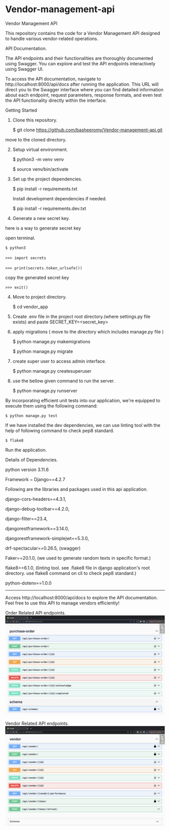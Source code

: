 # Vendor-management-api
Vendor Management API

This repository contains the code for a Vendor Management API designed
to handle various vendor-related operations.

API Documentation.

The API endpoints and their functionalities are thoroughly documented
using Swagger. You can explore and test the API endpoints interactively
using Swagger UI.

To access the API documentation, navigate to http://localhost:8000/api/docs
after running the application. This URL will direct you to the Swagger
interface where you can find detailed information about each endpoint,
request parameters, response formats, and even test the API functionality
directly within the interface.

Getting Started

1. Clone this repository.

    $ git clone https://github.com/basheeromy/Vendor-management-api.git

move to the cloned directory.

2. Setup virtual environment.

    $ python3 -m venv venv

    $ source venv/bin/activate

3. Set up the project dependencies.

    $ pip install -r requirements.txt

    Install development dependencies if needed.

    $ pip install -r requirements.dev.txt

4. Generate a new secret key.

here is a way to generate secret key

open terminal.

    $ python3

    >>> import secrets

    >>> print(secrets.token_urlsafe())

copy the generated secret key

    >>> exit()

4. Move to project directory.

    $ cd vendor_app

5. Create .env file in the project root directory.(where settings.py file exists)
and paste SECRET_KEY=<secret_key>

6. apply migrations ( move to the directory which includes manage.py file )

    $ python manage.py makemigrations

    $ python manage.py migrate

7. create super user to access admin interface.

    $ python manage.py createsuperuser

8. use the bellow given command to run the server.

    $ python manage.py runserver

By incorporating efficient unit tests into our application,
we're equipped to execute them using the following command:

    $ python manage.py test

If we have installed the dev dependencies, we can use linting tool
with the help of following command to check pep8 standard.

    $ flake8

Run the application.

Details of Dependencies.

python version 3.11.6

Framework ~ Django==4.2.7

Following are the libraries and packages used in this api application.

django-cors-headers==4.3.1,

django-debug-toolbar==4.2.0,

django-filter==23.4,

djangorestframework==3.14.0,

djangorestframework-simplejwt==5.3.0,

drf-spectacular==0.26.5,  (swagger)

Faker==20.1.0, (we used to generate random texts in specific format.)

flake8==6.1.0, (linting tool.
see .flake8 file in django application's root directory.
use flake8 command on cli to check pep8 standard.)

python-dotenv==1.0.0


----------------------------------


Access http://localhost:8000/api/docs to explore the API documentation.
Feel free to use this API to manage vendors efficiently!


Order Related API endpoints.
![Swagger_Order](./images/swagger.png)

Vendor Related API endpoints.
![Swagger_Vendor](./images/swagger2.png)
